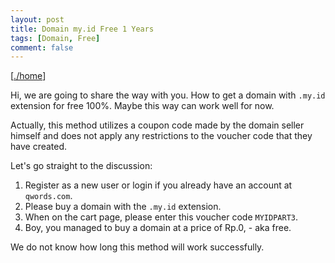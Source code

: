 ```yaml
---
layout: post
title: Domain my.id Free 1 Years
tags: [Domain, Free]
comment: false
---
```


[[./home](https://leaks.my.id)]

Hi, we are going to share the way with you. How to get a domain with <code>.my.id</code> extension for free 100%. Maybe this way can work well for now.

Actually, this method utilizes a coupon code made by the domain seller himself and does not apply any restrictions to the voucher code that they have created.

Let's go straight to the discussion:

1. Register as a new user or login if you already have an account at <code>qwords.com</code>.
2. Please buy a domain with the <code>.my.id</code> extension.
3. When on the cart page, please enter this voucher code <code>MYIDPART3</code>.
4. Boy, you managed to buy a domain at a price of Rp.0, - aka free.

We do not know how long this method will work successfully.